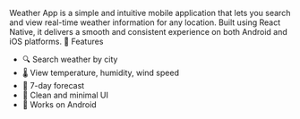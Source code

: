Weather App is a simple and intuitive mobile application that lets you search and view real-time weather information for any location. Built using React Native, it delivers a smooth and consistent experience on both Android and iOS platforms.
🌟 Features
- 🔍 Search weather by city
- 🌡️ View temperature, humidity, wind speed
- 📆 7-day forecast
- 🎨 Clean and minimal UI
- 📱 Works on Android 

